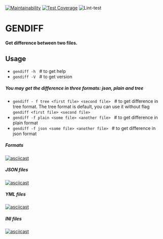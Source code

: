 [![Maintainability](https://api.codeclimate.com/v1/badges/11beb9e9755904a71c26/maintainability)](https://codeclimate.com/github/IoannP/frontend-project-lvl2/maintainability) [![Test Coverage](https://api.codeclimate.com/v1/badges/11beb9e9755904a71c26/test_coverage)](https://codeclimate.com/github/IoannP/frontend-project-lvl2/test_coverage) ![Lint-test](https://github.com/IoannP/frontend-project-lvl2/workflows/Lint-test/badge.svg)

# GENDIFF
#### Get difference between two files.

## Usage
* ```gendiff -h``` &nbsp; # to get help
* ```gendiff -V``` &nbsp; # to get version
##### You may get the difference in three formats: json, plain and tree
* ```gendiff - f tree <first file> <second file>``` &nbsp; # to get difference in tree format. The tree format is default, you can use it without flag &nbsp; ```gendiff <first file> <second file>```
* ```gendiff -f plain <some file> <another file> ``` # to get difference in plain format
* ```gendiff -f json <some file> <another file> ``` # to get difference in json format

##### Formats
[![asciicast](https://asciinema.org/a/G2BpLoiHJa9aLUdRI7Z7YeVJc.svg)](https://asciinema.org/a/G2BpLoiHJa9aLUdRI7Z7YeVJc)

##### JSON files
[![asciicast](https://asciinema.org/a/sTUxuqox67gxL3mDWy7jc0TrT.svg)](https://asciinema.org/a/sTUxuqox67gxL3mDWy7jc0TrT)

##### YML files
[![asciicast](https://asciinema.org/a/RX5hU1dPYEAv16iCuh1WZF7P2.svg)](https://asciinema.org/a/RX5hU1dPYEAv16iCuh1WZF7P2)

##### INI files
[![asciicast](https://asciinema.org/a/cc7ueOcpIlLDXygzMINSYlYHZ.svg)](https://asciinema.org/a/cc7ueOcpIlLDXygzMINSYlYHZ)